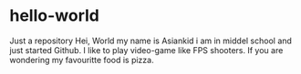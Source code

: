 # hello-world
Just a repository
Hei, World my name is Asiankid
i am in middel school and just started Github. I like to play video-game like FPS shooters. 
If you are wondering my favouritte food is pizza. 
